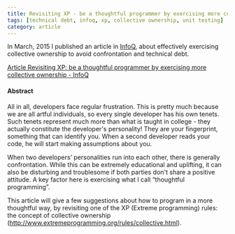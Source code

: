 ```yaml
---
title: Revisiting XP - be a thoughtful programmer by exercising more collective ownership
tags: [technical debt, infoq, xp, collective ownership, unit testing]
category: article
---
```


In March, 2015 I published an article in [InfoQ](http://www.infoq.com), about  effectively exercising collective ownership to avoid confrontation and technical debt.

[Article Revisiting XP: be a thoughtful programmer by exercising more collective ownership - InfoQ](http://www.infoq.com/articles/revisit-p-collective)

#### Abstract
All in all, developers face regular frustration. This is pretty much because we are all artful individuals, so every single developer has his own tenets. Such tenets represent much more than what is taught in college - they actually constitute the developer's personality! They are your fingerprint, something that can identify you. When a second developer reads your code, he will start making assumptions about you.

When two developers’ personalities run into each other, there is generally confrontation. While this can be extremely educational and uplifting, it can also be disturbing and troublesome if both parties don't share a positive attitude. A key factor here is exercising what I call “thoughtful programming”.

This article will give a few suggestions about how to program in a more thoughtful way, by revisiting one of the XP (Extreme programming) rules: the concept of collective ownership (http://www.extremeprogramming.org/rules/collective.html).
